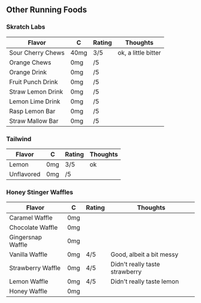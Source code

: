 
## Other Running Foods

### Skratch Labs
| Flavor | C | Rating | Thoughts |
|--------|---|--------|----------|
| Sour Cherry Chews | 40mg | 3/5 | ok, a little bitter |
| Orange Chews | 0mg | /5 |  |
| Orange Drink | 0mg | /5 |  |
| Fruit Punch Drink | 0mg | /5 |  |
| Straw Lemon Drink | 0mg | /5 |  |
| Lemon Lime Drink | 0mg | /5 |  |
| Rasp Lemon Bar | 0mg | /5 |  |
| Straw Mallow Bar | 0mg | /5 |  |


### Tailwind
| Flavor | C  | Rating | Thoughts |
|--------|----|--------|----------|
| Lemon | 0mg | 3/5 | ok |
| Unflavored | 0mg | /5 |  |

### Honey Stinger Waffles
| Flavor | C  | Rating | Thoughts |
|--------|----|--------|----------|
| Caramel Waffle | 0mg | | |
| Chocolate Waffle | 0mg | | |
| Gingersnap Waffle | 0mg | | |
| Vanilla Waffle | 0mg | 4/5 | Good, albeit a bit messy |
| Strawberry Waffle | 0mg | 4/5 | Didn't really taste strawberry |
| Lemon Waffle | 0mg | 4/5 | Didn't really taste lemon |
| Honey Waffle | 0mg | | |
